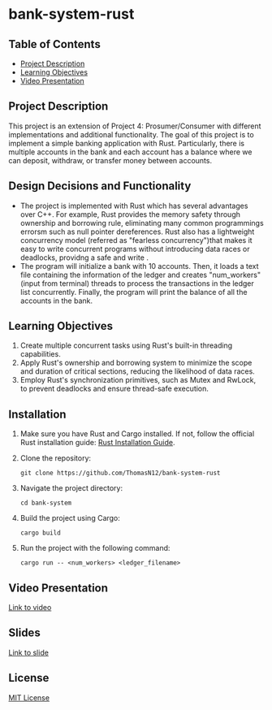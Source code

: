 # bank-system-rust

## Table of Contents

- [Project Description](#project-description)
- [Learning Objectives](#learning-objectives)
- [Video Presentation](#video-presentation)

## Project Description

This project is an extension of Project 4: Prosumer/Consumer with different implementations and additional functionality. The goal of this project is to implement a simple banking application with Rust. 
Particularly, there is multiple accounts in the bank and each account has a balance where we can deposit, withdraw, or transfer money between accounts.

## Design Decisions and Functionality
- The project is implemented with Rust which has several advantages over C++. For example, Rust provides the memory safety through ownership and borrowing rule, eliminating many common programmings errorsm such as null pointer dereferences. Rust also has a lightweight concurrency model (referred as "fearless concurrency")that makes it easy to write concurrent programs without introducing data races or deadlocks, providng a safe and write .
- The program will initialize a bank with 10 accounts. Then, it loads a text file containing the information of the ledger and creates "num_workers" (input from terminal) threads to process the transactions in the ledger list concurrently. Finally, the program will print the balance of all the accounts in the bank.

## Learning Objectives
1. Create multiple concurrent tasks using Rust's built-in threading capabilities.
2. Apply Rust's ownership and borrowing system to minimize the scope and duration of critical sections, reducing the likelihood of data races.
3. Employ Rust's synchronization primitives, such as Mutex and RwLock, to prevent deadlocks and ensure thread-safe execution.

## Installation

1. Make sure you have Rust and Cargo installed. If not, follow the official Rust installation guide: [Rust Installation Guide](https://www.rust-lang.org/tools/install).

2. Clone the repository:

    ```shell
    git clone https://github.com/ThomasN12/bank-system-rust
3. Navigate the project directory:
    ```shell
    cd bank-system
3. Build the project using Cargo:
    ```shell
    cargo build
4. Run the project with the following command:
    ```shell
    cargo run -- <num_workers> <ledger_filename>

## Video Presentation
[Link to video](https://drive.google.com/file/d/1Ti4ovvphwQYQYgczclwkTAH4yluc6t_Z/view?usp=sharing)

## Slides
[Link to slide](https://docs.google.com/presentation/d/1HH4uaMCePURDQnES0Itl3q2Dm7TtbcZ9UFhD-bga04s/edit?usp=sharing)

## License
[MIT License](https://opensource.org/licenses/MIT)
